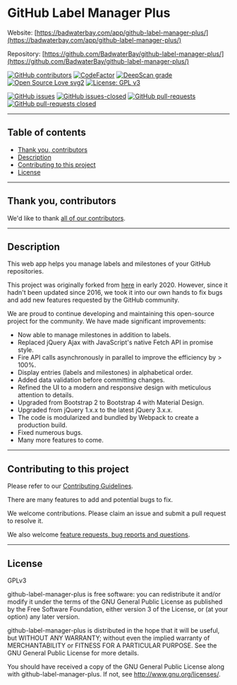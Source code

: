 # GitHub Label Manager Plus

Website: [https://badwaterbay.com/app/github-label-manager-plus/](https://badwaterbay.com/app/github-label-manager-plus/)

Repository: [https://github.com/BadwaterBay/github-label-manager-plus/](https://github.com/BadwaterBay/github-label-manager-plus/)

[![GitHub contributors](https://img.shields.io/github/contributors/BadwaterBay/github-label-manager-plus.svg)](https://GitHub.com/BadwaterBay/github-label-manager-plus/graphs/contributors/)
[![CodeFactor](https://www.codefactor.io/repository/github/badwaterbay/github-label-manager-plus/badge)](https://www.codefactor.io/repository/github/badwaterbay/github-label-manager-plus)
[![DeepScan grade](https://deepscan.io/api/teams/9440/projects/11965/branches/179826/badge/grade.svg)](https://deepscan.io/dashboard#view=project&tid=9440&pid=11965&bid=179826)
[![Open Source Love svg2](https://badges.frapsoft.com/os/v2/open-source.svg?v=103)](https://github.com/ellerbrock/open-source-badges/)
[![License: GPL v3](https://img.shields.io/badge/License-GPLv3-blue.svg)](https://www.gnu.org/licenses/gpl-3.0)

[![GitHub issues](https://img.shields.io/github/issues/BadwaterBay/github-label-manager-plus.svg)](https://GitHub.com/BadwaterBay/github-label-manager-plus/issues/)
[![GitHub issues-closed](https://img.shields.io/github/issues-closed/BadwaterBay/github-label-manager-plus.svg)](https://GitHub.com/BadwaterBay/github-label-manager-plus/issues?q=is%3Aissue+is%3Aclosed)
[![GitHub pull-requests](https://img.shields.io/github/issues-pr/BadwaterBay/github-label-manager-plus.svg)](https://GitHub.com/BadwaterBay/github-label-manager-plus/pulls/)
[![GitHub pull-requests closed](https://img.shields.io/github/issues-pr-closed/BadwaterBay/github-label-manager-plus.svg)](https://GitHub.com/BadwaterBay/github-label-manager-plus/pulls/)

---

## Table of contents

- [Thank you, contributors](#thank-you-contributors)
- [Description](#description)
- [Contributing to this project](#contributing-to-this-project)
- [License](#license)

---

## Thank you, contributors

We'd like to thank [all of our contributors](https://github.com/BadwaterBay/github-label-manager-plus/graphs/contributors).

---

## Description

This web app helps you manage labels and milestones of your GitHub repositories.

This project was originally forked from [here](https://github.com/destan/github-label-manager) in early 2020. However, since it hadn't been updated since 2016, we took it into our own hands to fix bugs and add new features requested by the GitHub community.

We are proud to continue developing and maintaining this open-source project for the community. We have made significant improvements:

- Now able to manage milestones in addition to labels.
- Replaced jQuery Ajax with JavaScript's native Fetch API in promise style.
- Fire API calls asynchronously in parallel to improve the efficiency by > 100%.
- Display entries (labels and milestones) in alphabetical order.
- Added data validation before committing changes.
- Refined the UI to a modern and responsive design with meticulous attention to details.
- Upgraded from Bootstrap 2 to Bootstrap 4 with Material Design.
- Upgraded from jQuery 1.x.x to the latest jQuery 3.x.x.
- The code is modularized and bundled by Webpack to create a production build.
- Fixed numerous bugs.
- Many more features to come.

---

## Contributing to this project

Please refer to our [Contributing Guidelines](https://github.com/BadwaterBay/github-label-manager-plus/blob/master/CONTRIBUTING.md).

There are many features to add and potential bugs to fix.

We welcome contributions. Please claim an issue and submit a pull request to resolve it.

We also welcome [feature requests, bug reports and questions](https://github.com/BadwaterBay/github-label-manager-plus/issues).

---

## License

GPLv3

github-label-manager-plus is free software: you can redistribute it and/or modify
it under the terms of the GNU General Public License as published by
the Free Software Foundation, either version 3 of the License, or
(at your option) any later version.

github-label-manager-plus is distributed in the hope that it will be useful,
but WITHOUT ANY WARRANTY; without even the implied warranty of
MERCHANTABILITY or FITNESS FOR A PARTICULAR PURPOSE. See the
GNU General Public License for more details.

You should have received a copy of the GNU General Public License
along with github-label-manager-plus. If not, see <http://www.gnu.org/licenses/>.
